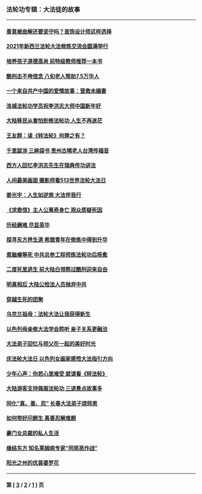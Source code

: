 ### 法轮功专辑：大法徒的故事
---
#### [善意被曲解还要坚守吗？首饰设计师这样选择](../../pages/nf1147481/n13077575.md?07150430) 
#### [2021年新西兰法轮大法修炼交流会圆满举行](../../pages/nf1147481/n13033149.md?07150430) 
#### [培养孩子道德高尚 前特级教师推荐一本书](../../pages/nf1147481/n12938640.md?07150430) 
#### [酷刑击不垮信念 八旬老人帮助7.5万华人](../../pages/nf1147481/n12880712.md?07150430) 
#### [一个来自共产中国的爱情故事：营救未婚妻](../../pages/nf1147481/n12778386.md?07150430) 
#### [洛城法轮功学员祝李洪志大师中国新年好](../../pages/nf1147481/n12724685.md?07150430) 
#### [大陆移民从害怕到修法轮功 人生不再迷茫](../../pages/nf1147481/n12414325.md?07150430) 
#### [王友群：读《转法轮》何罪之有？](../../pages/nf1147481/n12408647.md?07150430) 
#### [千里跋涉 三麻袋书 贵州古稀老人台湾传福音](../../pages/nf1147481/n12198750.md?07150430) 
#### [西方人回忆李洪志先生在瑞典传功讲法](../../pages/nf1147481/n12099607.md?07150430) 
#### [人间最美画面 摄影师看513世界法轮大法日](../../pages/nf1147481/n12094118.md?07150430) 
#### [姜光宇：人生如逆旅 大法伴我行](../../pages/nf1147481/n12088664.md?07150430) 
#### [《求救信》主人公离奇身亡 观众质疑死因](../../pages/nf1147481/n11845215.md?07150430) 
#### [历经磨难 尽显英华](../../pages/nf1147481/n11723297.md?07150430) 
#### [探寻东方养生道 希腊青年在修炼中得到升华](../../pages/nf1147481/n11494502.md?07150430) 
#### [患脑瘤等死 中共总参工程师炼法轮功后痊愈](../../pages/nf1147481/n11466682.md?07150430) 
#### [二度死里逃生 前大陆白领熬过酷刑迎来自由](../../pages/nf1147481/n11368594.md?07150430) 
#### [明真相后 大陆公检法人员抛弃中共](../../pages/nf1147481/n11358618.md?07150430) 
#### [穿越生死的团聚](../../pages/nf1147481/n11258922.md?07150430) 
#### [乌克兰祖母：法轮大法让我获得新生](../../pages/nf1147481/n11269457.md?07150430) 
#### [以色列母亲修大法学会聆听 亲子关系更融洽](../../pages/nf1147481/n11268195.md?07150430) 
#### [大法弟子回忆与师父在一起的美好时光](../../pages/nf1147481/n11267759.md?07150430) 
#### [庆法轮大法日 以色列女画家感悟大法指引方向](../../pages/nf1147481/n11267735.md?07150430) 
#### [少年心声：你若心里难受 就请看《转法轮》](../../pages/nf1147481/n11267496.md?07150430) 
#### [大陆游客支持佩服法轮功 三退景点故事多](../../pages/nf1147481/n11267378.md?07150430) 
#### [同化“真、善、忍” 长春大法弟子颂师恩](../../pages/nf1147481/n11266497.md?07150430) 
#### [如何带好问题生 真善忍解难题](../../pages/nf1147481/n11243655.md?07150430) 
#### [豪门女总裁的私人生活](../../pages/nf1147481/n10127794.md?07150430) 
#### [缘结东方 知名莱姆病专家“同邪恶作战”](../../pages/nf1147481/n10682468.md?07150430) 
#### [阳光之州的优昙婆罗花](../../pages/nf1147481/n10546697.md?07150430) 

---
#### 第 [ [3](./3.md?07150430) / [2](./2.md?07150430) / [1](./1.md?07150430) ] 页
